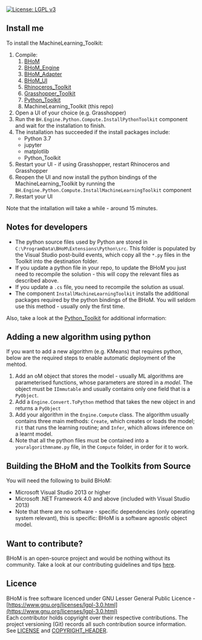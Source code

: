 [![License: LGPL v3](https://img.shields.io/badge/License-LGPL%20v3-blue.svg)](https://www.gnu.org/licenses/lgpl-3.0)
## Install me
To install the MachineLearning_Toolkit:
1. Compile:  
    1. [BHoM](https://github.com/BHoM/BHoM)  
    1. [BHoM_Engine](https://github.com/BHoM/BHoM_Engine)  
    1. [BHoM_Adapter](https://github.com/BHoM/BHoM_Adapter)   
    1. [BHoM_UI](https://github.com/BHoM/BHoM_UI)  
	  1. [Rhinoceros_Toolkit](https://github.com/BHoM/Rhinoceros_Toolkit)  
	  1. [Grasshopper_Toolkit](https://github.com/BHoM/Grasshopper_Toolkit)  
	  1. [Python_Toolkit](https://github.com/BHoM/Python_Toolkit)
    1. MachineLearning_Toolkit (this repo)
1. Open a UI of your choice (e.g. Grasshopper)
1. Run the `BH.Engine.Python.Compute.InstallPythonToolkit` component and wait for the installation to finish.
1. The installation has succeeded if the install packages include:
	  - Python 3.7
  	- jupyter
  	- matplotlib
  	- Python_Toolkit
1. Restart your UI - if using Grasshopper, restart Rhinoceros and Grasshopper
1. Reopen the UI and now install the python bindings of the MachineLearning_Toolkit by running
   the `BH.Engine.Python.Compute.InstallMachineLearningToolkit` component
1. Restart your UI
   
Note that the intallation will take a while - around 15 minutes.

## Notes for developers
- The python source files used by Python are stored in `C:\ProgramData\BHoM\Extensions\Python\src`. This folder is populated by the Visual Studio post-build events, which copy all the `*.py` files in the Toolkit into the destination folder.
- If you update a python file in your repo, to update the BHoM you just need to recompile the solution - this will copy the relevant files as described above.
- If you update a `.cs` file, you need to recompile the solution as usual.
- The component `InstallMachineLearningToolkit` installs the additional packages required by the python bindings of the BHoM. You will seldom use this method - usually only the first time.

Also, take a look at the [Python_Toolkit](https://github.com/BHoM/Python_Toolkit) for additional information: 


## Adding a new algorithm using python
If you want to add a new algorithm (e.g. KMeans) that requires python, below are the required steps to enable automatic deployment of the mehtod.
1. Add an oM object that stores the model - usually ML algorithms are parameterised functions, whose parameters are stored in a _model_.
   The object must be `IImmutable` and usually contains only one field that is a `PyObject`.
1. Add a `Engine.Convert.ToPython` method that takes the new object in and returns a `PyObject`
1. Add your algorithm in the `Engine.Compute` class. The algorithm usually contains three main methods: `Create`, which creates or loads the model; `Fit` that runs the learning routine; and `Infer`, which allows inference on a learnt model.
1. Note that all the python files must be contained into a `youralgorithmname.py` file, in the `Compute` folder, in order for it to work.


## Building the BHoM and the Toolkits from Source ##
You will need the following to build BHoM:

- Microsoft Visual Studio 2013 or higher
- Microsoft .NET Framework 4.0 and above (included with Visual Studio 2013)
- Note that there are no software - specific dependencies (only operating system relevant), this is specific: BHoM is a software agnostic object model.


## Want to contribute? ##

BHoM is an open-source project and would be nothing without its community. Take a look at our contributing guidelines and tips [here](https://github.com/BHoM/BHoM/blob/master/CONTRIBUTING.md).


## Licence ##

BHoM is free software licenced under GNU Lesser General Public Licence - [https://www.gnu.org/licenses/lgpl-3.0.html](https://www.gnu.org/licenses/lgpl-3.0.html)  
Each contributor holds copyright over their respective contributions.
The project versioning (Git) records all such contribution source information.
See [LICENSE](https://github.com/BHoM/BHoM/blob/master/LICENSE) and [COPYRIGHT_HEADER](https://github.com/BHoM/BHoM/blob/master/COPYRIGHT_HEADER.txt).
